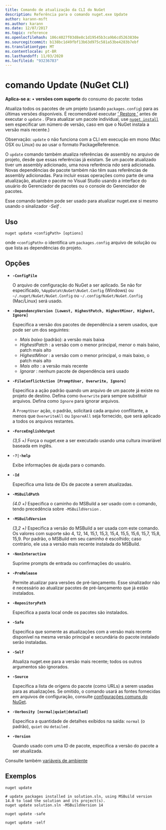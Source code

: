 ```yaml
---
title: Comando de atualização da CLI do NuGet
description: Referência para o comando nuget.exe Update
author: karann-msft
ms.author: karann
ms.date: 12/07/2017
ms.topic: reference
ms.openlocfilehash: 106c4027f03d8e8c1d19545b3ca9b6cd5263830e
ms.sourcegitcommit: b138bc1d49fbf13b63d975c581a53be4283b7ebf
ms.translationtype: MT
ms.contentlocale: pt-BR
ms.lasthandoff: 11/03/2020
ms.locfileid: "93236783"
---
```

# <a name="update-command-nuget-cli"></a>comando Update (NuGet CLI)

**Aplica-se a:** &bullet; **versões com suporte** do consumo do pacote: todas

Atualiza todos os pacotes de um projeto (usando `packages.config`) para as últimas versões disponíveis. É recomendável executar [' Restore '](cli-ref-restore.md) antes de executar o `update` . (Para atualizar um pacote individual, use [`nuget install`](cli-ref-install.md) sem especificar um número de versão, caso em que o NuGet instala a versão mais recente.)

Observação: `update` o não funciona com a CLI em execução em mono (Mac OSX ou Linux) ou ao usar o formato PackageReference.

O `update` comando também atualiza referências de assembly no arquivo de projeto, desde que essas referências já existam. Se um pacote atualizado tiver um assembly adicionado, uma nova referência *não* será adicionada. Novas dependências de pacote também não têm suas referências de assembly adicionadas. Para incluir essas operações como parte de uma atualização, atualize o pacote no Visual Studio usando a interface do usuário do Gerenciador de pacotes ou o console do Gerenciador de pacotes.

Esse comando também pode ser usado para atualizar nuget.exe si mesmo usando o sinalizador *-Self* .

## <a name="usage"></a>Uso

```cli
nuget update <configPath> [options]
```

onde `<configPath>` o identifica um `packages.config` arquivo de solução ou que lista as dependências do projeto.

## <a name="options"></a>Opções

- **`-ConfigFile`**

  O arquivo de configuração do NuGet a ser aplicado. Se não for especificado, `%AppData%\NuGet\NuGet.Config` (Windows) ou `~/.nuget/NuGet/NuGet.Config` ou `~/.config/NuGet/NuGet.Config` (Mac/Linux) será usado.
  
- **`-DependencyVersion [Lowest, HighestPatch, HighestMinor, Highest, Ignore]`**

  Especifica a versão dos pacotes de dependência a serem usados, que pode ser um dos seguintes:<br/><ul><li>*Mais baixo* (padrão): a versão mais baixa</li><li>*HighestPatch* : a versão com o menor principal, menor o mais baixo, patch mais alto</li><li>*HighestMinor* : a versão com o menor principal, o mais baixo, o patch mais alto</li><li>*Mais alto* : a versão mais recente</li><li>*Ignorar* : nenhum pacote de dependência será usado</li></ul>

- **`-FileConflictAction [PromptUser, Overwrite, Ignore]`**

  Especifica a ação padrão quando um arquivo de um pacote já existe no projeto de destino. Defina como `Overwrite` para sempre substituir arquivos. Defina como `Ignore` para ignorar arquivos.

  A `PromptUser` ação, o padrão, solicitará cada arquivo conflitante, a menos que `OverwriteAll` ou `IgnoreAll` seja fornecido, que será aplicado a todos os arquivos restantes.

- **`-ForceEnglishOutput`**

  *(3,5 +)* Força o nuget.exe a ser executado usando uma cultura invariável baseada em inglês.

- **`-?|-help`**

  Exibe informações de ajuda para o comando.

- **`-Id`**

  Especifica uma lista de IDs de pacote a serem atualizadas.

- **`-MSBuildPath`**

  *(4.0 +)* Especifica o caminho do MSBuild a ser usado com o comando, tendo precedência sobre `-MSBuildVersion` .

- **`-MSBuildVersion`**

  *(3,2 +)* Especifica a versão do MSBuild a ser usada com este comando. Os valores com suporte são 4, 12, 14, 15,1, 15,3, 15,4, 15,5, 15,6, 15,7, 15,8, 15,9. Por padrão, o MSBuild em seu caminho é escolhido; caso contrário, ele usa a versão mais recente instalada do MSBuild.

- **`-NonInteractive`**

  Suprime prompts de entrada ou confirmações do usuário.

- **`-PreRelease`**

  Permite atualizar para versões de pré-lançamento. Esse sinalizador não é necessário ao atualizar pacotes de pré-lançamento que já estão instalados.

- **`-RepositoryPath`**

  Especifica a pasta local onde os pacotes são instalados.

- **`-Safe`**

  Especifica que somente as atualizações com a versão mais recente disponível na mesma versão principal e secundária do pacote instalado serão instaladas.

- **`-Self`**

  Atualiza nuget.exe para a versão mais recente; todos os outros argumentos são ignorados.

- **`-Source`**

  Especifica a lista de origens do pacote (como URLs) a serem usadas para as atualizações. Se omitido, o comando usará as fontes fornecidas em arquivos de configuração, consulte [configurações comuns do NuGet](../../consume-packages/configuring-nuget-behavior.md).

- **`-Verbosity [normal|quiet|detailed]`**

  Especifica a quantidade de detalhes exibidos na saída: `normal` (o padrão), `quiet` ou `detailed` .

- **`-Version`**

  Quando usado com uma ID de pacote, especifica a versão do pacote a ser atualizada.

Consulte também [variáveis de ambiente](cli-ref-environment-variables.md)

## <a name="examples"></a>Exemplos

```cli
nuget update

# update packages installed in solution.sln, using MSBuild version 14.0 to load the solution and its project(s).
nuget update solution.sln -MSBuildVersion 14

nuget update -safe

nuget update -self
```
